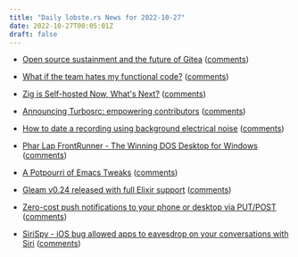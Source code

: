 ```yaml
---
title: "Daily lobste.rs News for 2022-10-27"
date: 2022-10-27T00:05:01Z
draft: false
---
```






- [Open source sustainment and the future of Gitea](https://blog.gitea.io/2022/10/open-source-sustainment-and-the-future-of-gitea/)
  ([comments](https://lobste.rs/s/jglkoo/open_source_sustainment_future_gitea))



- [What if the team hates my functional code?](https://jrsinclair.com/articles/2022/what-if-the-team-hates-my-functional-code/)
  ([comments](https://lobste.rs/s/zshds2/what_if_team_hates_my_functional_code))



- [Zig is Self-hosted Now, What's Next?](https://kristoff.it/blog/zig-self-hosted-now-what/)
  ([comments](https://lobste.rs/s/csax21/zig_is_self_hosted_now_what_s_next))



- [Announcing Turbosrc: empowering contributors](https://turbosrc.org/blog/initial-release.html)
  ([comments](https://lobste.rs/s/oe7vh9/announcing_turbosrc_empowering))



- [How to date a recording using background electrical noise](https://robertheaton.com/enf/)
  ([comments](https://lobste.rs/s/9czcez/how_date_recording_using_background))



- [Phar Lap FrontRunner - The Winning DOS Desktop for Windows](https://computeradsfromthepast.substack.com/p/phar-lap-frontrunner)
  ([comments](https://lobste.rs/s/odqdmg/phar_lap_frontrunner_winning_dos_desktop))



- [A Potpourri of Emacs Tweaks](https://tony-zorman.com/posts/2022-10-22-emacs-potpourri.html)
  ([comments](https://lobste.rs/s/vtny4b/potpourri_emacs_tweaks))



- [Gleam v0.24 released with full Elixir support](https://gleam.run/news/gleam-v0.24-released/)
  ([comments](https://lobste.rs/s/wjs4a2/gleam_v0_24_released_with_full_elixir))



- [Zero-cost push notifications to your phone or desktop via PUT/POST](https://ntfy.sh/)
  ([comments](https://lobste.rs/s/41dq13/zero_cost_push_notifications_your_phone))



- [SiriSpy - iOS bug allowed apps to eavesdrop on your conversations with Siri](https://rambo.codes/posts/2022-10-25-sirispy-ios-bug-allowed-apps-to-eavesdrop)
  ([comments](https://lobste.rs/s/vl7upn/sirispy_ios_bug_allowed_apps_eavesdrop_on))


